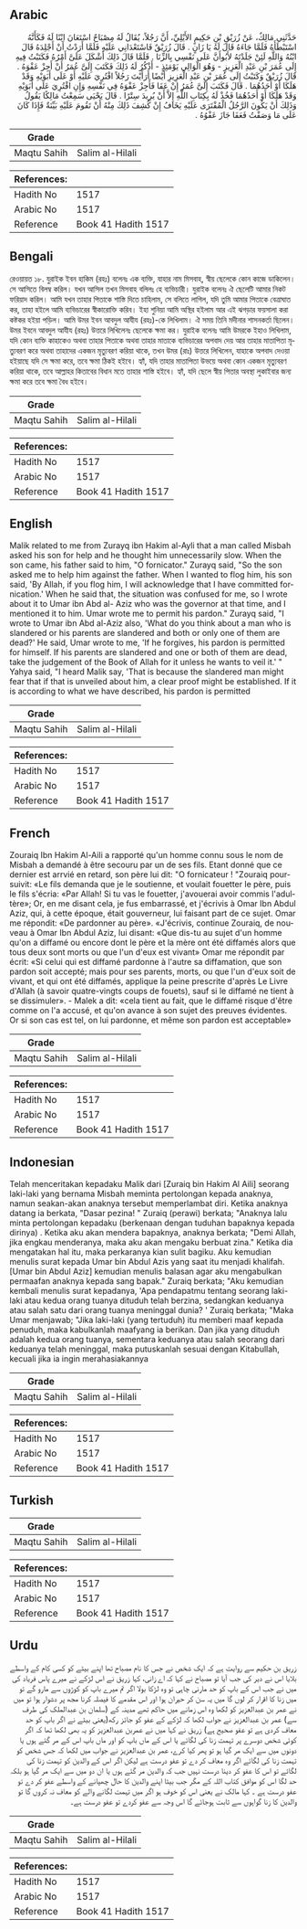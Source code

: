 ## Arabic


<div dir="rtl" lang="ar" style={{fontSize:'larger',backgroundColor:'#f8f9fa',padding:20}}>
حَدَّثَنِي مَالِكٌ، عَنْ زُرَيْقِ بْنِ حَكِيمٍ الأَيْلِيِّ، أَنَّ رَجُلاً، يُقَالُ لَهُ مِصْبَاحٌ اسْتَعَانَ ابْنًا لَهُ فَكَأَنَّهُ اسْتَبْطَأَهُ فَلَمَّا جَاءَهُ قَالَ لَهُ يَا زَانٍ ‏.‏ قَالَ زُرَيْقٌ فَاسْتَعْدَانِي عَلَيْهِ فَلَمَّا أَرَدْتُ أَنْ أَجْلِدَهُ قَالَ ابْنُهُ وَاللَّهِ لَئِنْ جَلَدْتَهُ لأَبُوأَنَّ عَلَى نَفْسِي بِالزِّنَا ‏.‏ فَلَمَّا قَالَ ذَلِكَ أَشْكَلَ عَلَىَّ أَمْرُهُ فَكَتَبْتُ فِيهِ إِلَى عُمَرَ بْنِ عَبْدِ الْعَزِيزِ - وَهُوَ الْوَالِي يَوْمَئِذٍ - أَذْكُرُ لَهُ ذَلِكَ فَكَتَبَ إِلَىَّ عُمَرُ أَنْ أَجِزْ عَفْوَهُ ‏.‏ قَالَ زُرَيْقٌ وَكَتَبْتُ إِلَى عُمَرَ بْنِ عَبْدِ الْعَزِيزِ أَيْضًا أَرَأَيْتَ رَجُلاً افْتُرِيَ عَلَيْهِ أَوْ عَلَى أَبَوَيْهِ وَقَدْ هَلَكَا أَوْ أَحَدُهُمَا ‏.‏ قَالَ فَكَتَبَ إِلَىَّ عُمَرُ إِنْ عَفَا فَأَجِزْ عَفْوَهُ فِي نَفْسِهِ وَإِنِ افْتُرِيَ عَلَى أَبَوَيْهِ وَقَدْ هَلَكَا أَوْ أَحَدُهُمَا فَخُذْ لَهُ بِكِتَابِ اللَّهِ إِلاَّ أَنْ يُرِيدَ سِتْرًا ‏.‏ قَالَ يَحْيَى سَمِعْتُ مَالِكًا يَقُولُ وَذَلِكَ أَنْ يَكُونَ الرَّجُلُ الْمُفْتَرَى عَلَيْهِ يَخَافُ إِنْ كُشِفَ ذَلِكَ مِنْهُ أَنْ تَقُومَ عَلَيْهِ بَيِّنَةٌ فَإِذَا كَانَ عَلَى مَا وَصَفْتُ فَعَفَا جَازَ عَفْوُهُ ‏.‏
</div>
<div style={{backgroundColor:'#f8f9fa',padding:20, marginBottom: 10}}><table> <thead> <tr> <th>Grade</th> <th></th> </tr> </thead> <tbody> <tr><td>Maqtu Sahih</td><td>Salim al-Hilali</td></tr></tbody></table><table> <thead> <tr> <th>References:</th> <th></th> </tr> </thead> <tbody><tr><td>Hadith No</td><td>1517</td></tr><tr><td>Arabic No</td><td>1517</td></tr><tr><td>Reference</td><td>Book 41 Hadith 1517</td></tr></tbody></table></div>

## Bengali


<div dir="ltr" lang="bn" style={{fontSize:'larger',backgroundColor:'#f8f9fa',padding:20}}>
রেওয়ায়ত ১৮. যুরাইক ইবন হাকিম (রহঃ) বলেনঃ এক ব্যক্তি, যাহার নাম মিসবাহ, স্বীয় ছেলেকে কোন কাজে ডাকিলেন। সে আসিতে বিলম্ব করিল। যখন আসিল তখন মিসবাহ বলিলঃ হে ব্যভিচারী। যুরাইক বলেনঃ ঐ ছেলেটি আমার নিকট ফরিয়াদ করিল। আমি যখন তাহার পিতাকে শাস্তি দিতে চাহিলাম, সে বলিতে লাগিল, যদি তুমি আমার পিতাকে বেত্ৰাঘাত কর, তাহা হইলে আমি ব্যভিচারের স্বীকারোক্তি করিব। ইহা শুনিয়া আমি অস্থির হইলাম আর এই ঝগড়ার ফয়সালা করা কষ্টকর হইয়া পড়িল। আমি উমর ইবন আবদুল আযীয (রহঃ)-কে লিখিলাম। ঐ সময় তিনি মদীনার শাসনকর্তা ছিলেন। উমর ইবনে আবদুল আযীয (রহঃ) উত্তরে লিখিলেনঃ ছেলেকে ক্ষমা কর। যুরাইক বলেনঃ আমি উমরকে ইহাও লিখিলাম, যদি কোন ব্যক্তি কাহাকেও অথবা তাহার পিতাকে অথবা তাহার মাতাকে ব্যভিচারের অপবাদ দেয় আর তাহার মাতাপিতা মৃত্যুবরণ করে অথবা তাহাদের একজন মৃত্যুবরণ করিয়া থাকে, তখন উমর (রাঃ) উত্তরে লিখিলেন, যাহাকে অপবাদ দেওয়া হইয়াছে যদি সে ক্ষমা করে, তবে ক্ষমা ঠিকই হইবে। হ্যাঁ, যদি তাহার মাতাপিতা উভয়ে অথবা কোন একজন মৃত্যুবরণ করিয়া থাকে, তবে আল্লাহর কিতাবের বিধান মতে তাহার শাস্তি হইবে। হ্যাঁ, যদি ছেলে স্বীয় পিতার অবস্থা লুকাইবার জন্য ক্ষমা করে তবে ক্ষমা বৈধ হইবে।
</div>
<div style={{backgroundColor:'#f8f9fa',padding:20, marginBottom: 10}}><table> <thead> <tr> <th>Grade</th> <th></th> </tr> </thead> <tbody> <tr><td>Maqtu Sahih</td><td>Salim al-Hilali</td></tr></tbody></table><table> <thead> <tr> <th>References:</th> <th></th> </tr> </thead> <tbody><tr><td>Hadith No</td><td>1517</td></tr><tr><td>Arabic No</td><td>1517</td></tr><tr><td>Reference</td><td>Book 41 Hadith 1517</td></tr></tbody></table></div>

## English


<div dir="ltr" lang="en" style={{fontSize:'larger',backgroundColor:'#f8f9fa',padding:20}}>
Malik related to me from Zurayq ibn Hakim al-Ayli that a man called Misbah asked his son for help and he thought him unnecessarily slow. When the son came, his father said to him, "O fornicator." Zurayq said, "So the son asked me to help him against the father. When I wanted to flog him, his son said, 'By Allah, if you flog him, I will acknowledge that I have committed fornication.' When he said that, the situation was confused for me, so I wrote about it to Umar ibn Abd al- Aziz who was the governor at that time, and I mentioned it to him. Umar wrote me to permit his pardon." Zurayq said, "I wrote to Umar ibn Abd al-Aziz also, 'What do you think about a man who is slandered or his parents are slandered and both or only one of them are dead?' He said, Umar wrote to me, 'If he forgives, his pardon is permitted for himself. If his parents are slandered and one or both of them are dead, take the judgement of the Book of Allah for it unless he wants to veil it.' " Yahya said, "I heard Malik say, 'That is because the slandered man might fear that if that is unveiled about him, a clear proof might be established. If it is according to what we have described, his pardon is permitted
</div>
<div style={{backgroundColor:'#f8f9fa',padding:20, marginBottom: 10}}><table> <thead> <tr> <th>Grade</th> <th></th> </tr> </thead> <tbody> <tr><td>Maqtu Sahih</td><td>Salim al-Hilali</td></tr></tbody></table><table> <thead> <tr> <th>References:</th> <th></th> </tr> </thead> <tbody><tr><td>Hadith No</td><td>1517</td></tr><tr><td>Arabic No</td><td>1517</td></tr><tr><td>Reference</td><td>Book 41 Hadith 1517</td></tr></tbody></table></div>

## French


<div dir="ltr" lang="fr" style={{fontSize:'larger',backgroundColor:'#f8f9fa',padding:20}}>
Zouraiq Ibn Hakim Al-Aili a rapporté qu'un homme connu sous le nom de Misbah a demandé à être secouru par un de ses fils. Etant donné que ce dernier est arrvié en retard, son père lui dit: "O fornicateur ! "Zouraiq poursuivit: «Le fils demanda que je le soutienne, et voulait fouetter le père, puis le fils s'écria: «Par Allah! Si tu vas le fouetter, j'avouerai avoir commis l'adultère»; Or, en me disant cela, je fus embarrassé, et j'écrivis à Omar Ibn Abdul Aziz, qui, à cette époque, était gouverneur, lui faisant part de ce sujet. Omar me répondit: «De pardonner au père». «J'écrivis, continue Zouraiq, de nouveau à Omar Ibn Abdul Aziz, lui disant: «Que dis-tu au sujet d'un homme qu'on a diffamé ou encore dont le père et la mère ont été diffamés alors que tous deux sont morts ou que l'un d'eux est vivant» Omar me répondit par écrit: «Si celui qui est diffamé pardonne à l'autre sa diffamation, que son pardon soit accepté; mais pour ses parents, morts, ou que l'un d'eux soit de vivant, et qui ont été diffamés, applique la peine prescrite d'après Le Livre d'Allah (à savoir quatre-vingts coups de fouets), sauf si le diffamé ne tient à se dissimuler». - Malek a dit: «cela tient au fait, que le diffamé risque d'être comme on l'a accusé, et qu'on avance à son sujet des preuves évidentes. Or si son cas est tel, on lui pardonne, et même son pardon est acceptable»
</div>
<div style={{backgroundColor:'#f8f9fa',padding:20, marginBottom: 10}}><table> <thead> <tr> <th>Grade</th> <th></th> </tr> </thead> <tbody> <tr><td>Maqtu Sahih</td><td>Salim al-Hilali</td></tr></tbody></table><table> <thead> <tr> <th>References:</th> <th></th> </tr> </thead> <tbody><tr><td>Hadith No</td><td>1517</td></tr><tr><td>Arabic No</td><td>1517</td></tr><tr><td>Reference</td><td>Book 41 Hadith 1517</td></tr></tbody></table></div>

## Indonesian


<div dir="ltr" lang="id" style={{fontSize:'larger',backgroundColor:'#f8f9fa',padding:20}}>
Telah menceritakan kepadaku Malik dari [Zuraiq bin Hakim Al Aili] seorang laki-laki yang bernama Misbah meminta pertolongan kepada anaknya, namun seakan-akan anaknya tersebut memperlambat diri. Ketika anaknya datang ia berkata, "Dasar pezina! " Zuraiq (perawi) berkata; "Anaknya lalu minta pertolongan kepadaku (berkenaan dengan tuduhan bapaknya kepada dirinya) . Ketika aku akan mendera bapaknya, anaknya berkata; "Demi Allah, jika engkau menderanya, maka aku akan mengaku berbuat zina." Ketika dia mengatakan hal itu, maka perkaranya kian sulit bagiku. Aku kemudian menulis surat kepada Umar bin Abdul Azis yang saat itu menjadi khalifah. [Umar bin Abdul Aziz] kemudian menulis balasan agar aku mengabulkan permaafan anaknya kepada sang bapak." Zuraiq berkata; "Aku kemudian kembali menulis surat kepadanya, 'Apa pendapatmu tentang seorang laki-laki atau kedua orang tuanya dituduh telah berzina, sedangkan keduanya atau salah satu dari orang tuanya meninggal dunia? ' Zuraiq berkata; "Maka Umar menjawab; "Jika laki-laki (yang tertuduh) itu memberi maaf kepada penuduh, maka kabulkanlah maafyang ia berikan. Dan jika yang dituduh adalah kedua orang tuanya, sementara keduanya atau salah seorang dari keduanya telah meninggal, maka putuskanlah sesuai dengan Kitabullah, kecuali jika ia ingin merahasiakannya
</div>
<div style={{backgroundColor:'#f8f9fa',padding:20, marginBottom: 10}}><table> <thead> <tr> <th>Grade</th> <th></th> </tr> </thead> <tbody> <tr><td>Maqtu Sahih</td><td>Salim al-Hilali</td></tr></tbody></table><table> <thead> <tr> <th>References:</th> <th></th> </tr> </thead> <tbody><tr><td>Hadith No</td><td>1517</td></tr><tr><td>Arabic No</td><td>1517</td></tr><tr><td>Reference</td><td>Book 41 Hadith 1517</td></tr></tbody></table></div>

## Turkish


<div dir="ltr" lang="tr" style={{fontSize:'larger',backgroundColor:'#f8f9fa',padding:20}}>

</div>
<div style={{backgroundColor:'#f8f9fa',padding:20, marginBottom: 10}}><table> <thead> <tr> <th>Grade</th> <th></th> </tr> </thead> <tbody> <tr><td>Maqtu Sahih</td><td>Salim al-Hilali</td></tr></tbody></table><table> <thead> <tr> <th>References:</th> <th></th> </tr> </thead> <tbody><tr><td>Hadith No</td><td>1517</td></tr><tr><td>Arabic No</td><td>1517</td></tr><tr><td>Reference</td><td>Book 41 Hadith 1517</td></tr></tbody></table></div>

## Urdu


<div dir="rtl" lang="ur" style={{fontSize:'larger',backgroundColor:'#f8f9fa',padding:20}}>
زریق بن حکیم سے روایت ہے کہ ایک شخص نے جس کا نام مصباح تھا اپنے بیٹے کو کسی کام کے واسطے بلایا اس نے دیر کی جب آیا تو مصباح نے کہا کہ اے زانی، کہا زریق نے اس لڑکے نے میرے پاس فریاد کی میں نے جب اس کے باپ کو حد مارنی چاہی تو وہ لڑکا بولا اگر تم میرے باپ کو کوڑوں سے مارو گے تو میں زنا کا اقرار کر لوں گا میں یہ سن کر حیران ہوا اور اس مقدمے کا فیصلہ کرنا مجھ پر دشوار ہوا تو میں نے عمر بن عبدالعزیز کو لکھا وہ اس زمانے میں حاکم تھے مدینہ کے (سلمان بن عبدالملک کی طرف سے) عمر بن عبدالعزیز نے جواب لکھا کہ لڑکے کے عفو کو جائز رکھ(یعنی بیٹے نے اگر باپ کو حد معاف کردی ہے تو عفو صحیح ہے) زریق نے کہا میں نے عمربن عبدالعزیز کو یہ بھی لکھا تھا کہ اگر کوئی شخص دوسرے پر تہمت زنا کی لگائے یا اس کے ماں باپ کو اور ماں باپ اس کے مر گئے ہوں یا دونوں میں سے ایک مر گیا ہو تو پھر کیا کرے، عمر بن عبدالعزیز نے جواب میں لکھا کہ جس شخص کو تہمت زنا کی لگائے اگر وہ معاف کر دے تو عفو درست ہے لیکن اگر اس کے والدین کو تہمت زنا کی لگائے تو اس کا عفو کر دینا درست نہیں جب کہ والدین مر گئے ہوں یا ان دو میں سے ایک مر گیا ہو بلکہ حد لگا اس کو موافق کتاب اللہ کے مگر جب بیٹا اپنے والدین کا حال چھپانے کے واسطے عفو کر دے تو عفو درست ہے ۔ کہا مالک نے یعنی اس کو خوف ہو اگر میں تہمت لگانے والے کو معاف نہ کروں گا تو والدین کا زنا گواہوں سے ثابت ہوجائے گا اس وجہ سے عفو کردے تو عفو درست ہے۔
</div>
<div style={{backgroundColor:'#f8f9fa',padding:20, marginBottom: 10}}><table> <thead> <tr> <th>Grade</th> <th></th> </tr> </thead> <tbody> <tr><td>Maqtu Sahih</td><td>Salim al-Hilali</td></tr></tbody></table><table> <thead> <tr> <th>References:</th> <th></th> </tr> </thead> <tbody><tr><td>Hadith No</td><td>1517</td></tr><tr><td>Arabic No</td><td>1517</td></tr><tr><td>Reference</td><td>Book 41 Hadith 1517</td></tr></tbody></table></div>